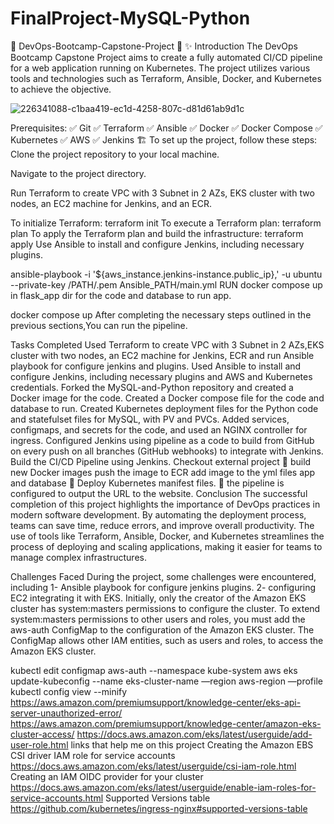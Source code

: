# FinalProject-MySQL-Python
🎉 DevOps-Bootcamp-Capstone-Project 🎉
✨ Introduction
The DevOps Bootcamp Capstone Project aims to create a fully automated CI/CD pipeline for a web application running on Kubernetes. The project utilizes various tools and technologies such as Terraform, Ansible, Docker, and Kubernetes to achieve the objective.

![226341088-c1baa419-ec1d-4258-807c-d81d61ab9d1c](https://github.com/esraa-asoo/Sprints/assets/73849360/a897c3d7-375f-4fc9-9bbb-7ea73385828a)


Prerequisites:
✅ Git
✅ Terraform
✅ Ansible
✅ Docker
✅ Docker Compose
✅ Kubernetes
✅ AWS
✅ Jenkins
🏗️ To set up the project, follow these steps:
Clone the project repository to your local machine.

Navigate to the project directory.

Run Terraform to create VPC with 3 Subnet in 2 AZs, EKS cluster with two nodes, an EC2 machine for Jenkins, and an ECR.

To initialize Terraform: terraform init
To execute a Terraform plan: terraform plan
To apply the Terraform plan and build the infrastructure: terraform apply
Use Ansible to install and configure Jenkins, including necessary plugins.

ansible-playbook -i '${aws_instance.jenkins-instance.public_ip},' -u ubuntu --private-key /PATH/.pem Ansible_PATH/main.yml
RUN docker compose up in flask_app dir for the code and database to run app.

docker compose up
After completing the necessary steps outlined in the previous sections,You can run the pipeline.

Tasks Completed
Used Terraform to create VPC with 3 Subnet in 2 AZs,EKS cluster with two nodes, an EC2 machine for Jenkins, ECR and run Ansible playbook for configure jenkins and plugins.
Used Ansible to install and configure Jenkins, including necessary plugins and AWS and Kubernetes credentials.
Forked the MySQL-and-Python repository and created a Docker image for the code.
Created a Docker compose file for the code and database to run.
Created Kubernetes deployment files for the Python code and statefulset files for MySQL, with PV and PVCs. Added services, configmaps, and secrets for the code, and used an NGINX controller for ingress.
Configured Jenkins using pipeline as a code to build from GitHub on every push on all branches (GitHub webhooks) to integrate with Jenkins.
Build the CI/CD Pipeline using Jenkins.
Checkout external project 🙈
build new Docker images
push the image to ECR
add image to the yml files app and database
🚀 Deploy Kubernetes manifest files.
🚀 the pipeline is configured to output the URL to the website.
Conclusion
The successful completion of this project highlights the importance of DevOps practices in modern software development. By automating the deployment process, teams can save time, reduce errors, and improve overall productivity. The use of tools like Terraform, Ansible, Docker, and Kubernetes streamlines the process of deploying and scaling applications, making it easier for teams to manage complex infrastructures.

Challenges Faced
During the project, some challenges were encountered, including 1- Ansible playbook for configure jenkins plugins. 2- configuring EC2 integrating it with EKS. Initially, only the creator of the Amazon EKS cluster has system:masters permissions to configure the cluster. To extend system:masters permissions to other users and roles, you must add the aws-auth ConfigMap to the configuration of the Amazon EKS cluster. The ConfigMap allows other IAM entities, such as users and roles, to access the Amazon EKS cluster.

kubectl edit configmap aws-auth --namespace kube-system
aws eks update-kubeconfig --name eks-cluster-name —region aws-region —profile
kubectl config view --minify
https://aws.amazon.com/premiumsupport/knowledge-center/eks-api-server-unauthorized-error/
https://aws.amazon.com/premiumsupport/knowledge-center/amazon-eks-cluster-access/
https://docs.aws.amazon.com/eks/latest/userguide/add-user-role.html
links that help me on this project
Creating the Amazon EBS CSI driver IAM role for service accounts https://docs.aws.amazon.com/eks/latest/userguide/csi-iam-role.html
Creating an IAM OIDC provider for your cluster https://docs.aws.amazon.com/eks/latest/userguide/enable-iam-roles-for-service-accounts.html
Supported Versions table https://github.com/kubernetes/ingress-nginx#supported-versions-table
